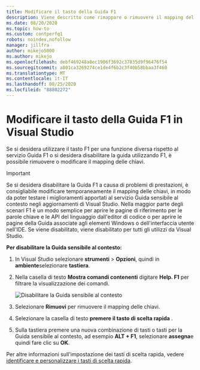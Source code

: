 ```yaml
---
title: Modificare il tasto della Guida F1
description: Viene descritto come rimappare o rimuovere il mapping del tasto F1
ms.date: 08/20/2020
ms.topic: how-to
ms.custom: contperfq1
robots: noindex,nofollow
manager: jillfra
author: mikejo5000
ms.author: mikejo
ms.openlocfilehash: debf469248a8ec1906f3692c37835d9f96476f54
ms.sourcegitcommit: a801ca3269274ce1de4f6b2c3f40b58bbaa3f460
ms.translationtype: MT
ms.contentlocale: it-IT
ms.lasthandoff: 08/25/2020
ms.locfileid: "88802272"
---
```

# <a name="change-the-f1-help-key-in-visual-studio"></a>Modificare il tasto della Guida F1 in Visual Studio

Se si desidera utilizzare il tasto F1 per una funzione diversa rispetto al servizio Guida F1 o si desidera disabilitare la guida utilizzando F1, è possibile rimuovere o modificare il mapping delle chiavi.

> [!IMPORTANT]
> Se si desidera disabilitare la Guida F1 a causa di problemi di prestazioni, è consigliabile modificare temporaneamente il mapping delle chiavi, in modo da poter testare i miglioramenti apportati al servizio Guida sensibile al contesto negli aggiornamenti di Visual Studio. Nella maggior parte degli scenari F1 è un modo semplice per aprire le pagine di riferimento per le parole chiave e le API del linguaggio dall'editor di codice o per aprire le pagine della Guida associate agli elementi Windows o dell'interfaccia utente nell'IDE. Se viene disabilitato, viene disabilitato per tutti gli utilizzi da Visual Studio.

**Per disabilitare la Guida sensibile al contesto:**

1. In Visual Studio selezionare **strumenti**  >  **Opzioni**, quindi in **ambiente**selezionare **tastiera**.

1. Nella casella di testo **Mostra comandi contenenti** digitare **Help. F1** per filtrare la visualizzazione dei comandi.

   ![Disabilitare la Guida sensibile al contesto](../not-in-toc/media/disable-f1-help-key.png)

1. Selezionare **Rimuovi** per rimuovere il mapping delle chiavi.

1. Selezionare la casella di testo **premere il tasto di scelta rapida** .

1. Sulla tastiera premere una nuova combinazione di tasti o tasti per la Guida sensibile al contesto, ad esempio **ALT + F1**, selezionare **assegna**e quindi fare clic su **OK**.

Per altre informazioni sull'impostazione dei tasti di scelta rapida, vedere [identificare e personalizzare i tasti di scelta rapida](../../ide/identifying-and-customizing-keyboard-shortcuts-in-visual-studio.md).
